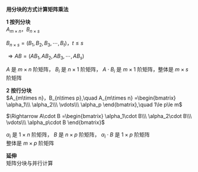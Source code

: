 **用分块的方式计算矩阵乘法**    
    
**1 按列分块**    
 $A_{m\times n}，B_{n\times s}$     
    
 $B_{n\times s}=(B_1,B_2,B_3,\cdots,B_t)，t\le s$     
    
 $\Rightarrow AB=(AB_1,AB_2,AB_3,\cdots,AB_s)$     
    
 $A$ 是 $m\times n$ 阶矩阵， $B_i$ 是 $n\times1$ 阶矩阵， $A\cdot B_i$ 是 $m\times1$ 阶矩阵，整体是 $m\times s$ 阶矩阵    
    
**2 按行分块**    
 $A_{m\times n}，B_{n\times p},\quad    
A_{m\times n}    
=\begin{bmatrix}    
\alpha_1\\\ \alpha_2\\\ \vdots\\\ \alpha_p    
\end{bmatrix},\quad 1\le p\le m$     
    
    
 $\Rightarrow A\cdot B    
=\begin{bmatrix}    
\alpha_1\cdot B\\\ \alpha_2\cdot B\\\     
\vdots\\\ \alpha_p\cdot B    
\end{bmatrix}$     
    
 $\alpha_i$ 是 $1\times n$ 阶矩阵， $B$ 是 $n\times p$ 阶矩阵， $\alpha_i\cdot B$ 是 $1\times p$ 阶矩阵    
整体是 $m\times p$ 阶矩阵    
    
**延伸**    
矩阵分块与并行计算    
